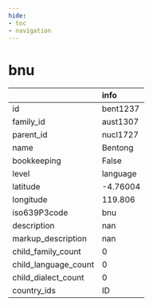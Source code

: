 ```yaml
---
hide:
- toc
- navigation
---
```

# bnu
|                      | info     |
|:---------------------|:---------|
| id                   | bent1237 |
| family_id            | aust1307 |
| parent_id            | nucl1727 |
| name                 | Bentong  |
| bookkeeping          | False    |
| level                | language |
| latitude             | -4.76004 |
| longitude            | 119.806  |
| iso639P3code         | bnu      |
| description          | nan      |
| markup_description   | nan      |
| child_family_count   | 0        |
| child_language_count | 0        |
| child_dialect_count  | 0        |
| country_ids          | ID       |